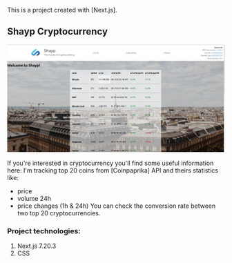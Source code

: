 This is a project created with [Next.js].

## Shayp Cryptocurrency

![grab-landing-page](https://raw.githubusercontent.com/OlgaSpirkina/Nextjs_Cryptocurrencies/main/public/shayp.gif) 

If you're interested in cryptocurrency you'll find some useful information here:
I'm tracking top 20 coins from [Coinpaprika] API and theirs statistics like:
- price
- volume 24h
- price changes (1h & 24h)
You can check the conversion rate between two top 20 cryptocurrencies.

### Project technologies:
1. Next.js 7.20.3
2. CSS
